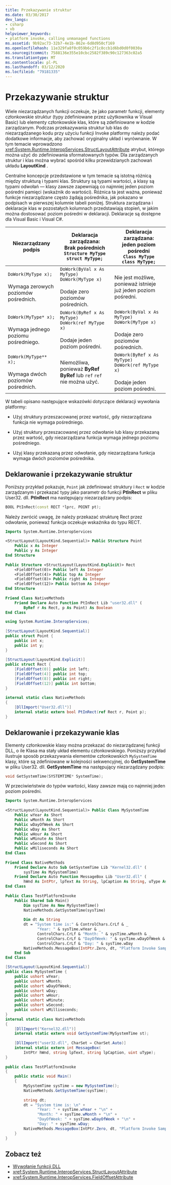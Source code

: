 ```yaml
---
title: Przekazywanie struktur
ms.date: 03/30/2017
dev_langs:
- csharp
- vb
helpviewer_keywords:
- platform invoke, calling unmanaged functions
ms.assetid: 9b92ac73-32b7-4e1b-862e-6d8d950cf169
ms.openlocfilehash: 11e329fa8f0c059b6c2f1c8ccb1d6bd0d0f0030a
ms.sourcegitcommit: 7588136e355e10cbc2582f389c90c127363c02a5
ms.translationtype: MT
ms.contentlocale: pl-PL
ms.lasthandoff: 03/12/2020
ms.locfileid: "79181335"
---
```

# <a name="passing-structures"></a>Przekazywanie struktur
Wiele niezarządzanych funkcji oczekuje, że jako parametr funkcji, elementy członkowskie struktur (typy zdefiniowane przez użytkownika w Visual Basic) lub elementy członkowskie klas, które są zdefiniowane w kodzie zarządzanym. Podczas przekazywania struktur lub klas do niezarządzanego kodu przy użyciu funkcji Invoke platformy należy podać dodatkowe informacje, aby zachować oryginalny układ i wyrównanie. W tym temacie wprowadzono <xref:System.Runtime.InteropServices.StructLayoutAttribute> atrybut, którego można użyć do zdefiniowania sformatowanych typów. Dla zarządzanych struktur i klas można wybrać spośród kilku przewidzianych zachowań układu **LayoutKind** .  
  
 Centralne koncepcje przedstawione w tym temacie są istotną różnicą między strukturą i typami klas. Struktury są typami wartości, a klasy są typami odwołań — klasy zawsze zapewniają co najmniej jeden poziom pośredni pamięci (wskaźnik do wartości). Różnica ta jest ważna, ponieważ funkcje niezarządzane często żądają pośrednika, jak pokazano w podpisach w pierwszej kolumnie tabeli poniżej. Struktura zarządzana i deklaracje klas w pozostałych kolumnach przedstawiają stopień, w jakim można dostosować poziom pośredni w deklaracji. Deklaracje są dostępne dla Visual Basic i Visual C#.  
  
|Niezarządzany podpis|Deklaracja zarządzana: <br />Brak pośrednich<br />`Structure MyType`<br />`struct MyType;`|Deklaracja zarządzana: <br />jeden poziom pośredni<br />`Class MyType`<br />`class MyType;`|  
|-------------------------|---------------------------------------------------------------------------------|--------------------------------------------------------------------------------------|  
|`DoWork(MyType x);`<br /><br /> Wymaga zerowych poziomów pośrednich.|`DoWork(ByVal x As MyType)` <br /> `DoWork(MyType x)`<br /><br /> Dodaje zero poziomów pośrednich.|Nie jest możliwe, ponieważ istnieje już jeden poziom pośredni.|  
|`DoWork(MyType* x);`<br /><br /> Wymaga jednego poziomu pośredniego.|`DoWork(ByRef x As MyType)` <br /> `DoWork(ref MyType x)`<br /><br /> Dodaje jeden poziom pośredni.|`DoWork(ByVal x As MyType)` <br /> `DoWork(MyType x)`<br /><br /> Dodaje zero poziomów pośrednich.|  
|`DoWork(MyType** x);`<br /><br /> Wymaga dwóch poziomów pośrednich.|Niemożliwa, ponieważ **ByRef** **ByRef** lub `ref` `ref` nie można użyć.|`DoWork(ByRef x As MyType)` <br /> `DoWork(ref MyType x)`<br /><br /> Dodaje jeden poziom pośredni.|  
  
 W tabeli opisano następujące wskazówki dotyczące deklaracji wywołania platformy:  
  
- Użyj struktury przeszacowanej przez wartość, gdy niezarządzana funkcja nie wymaga pośredniego.  
  
- Użyj struktury przeszacowanej przez odwołanie lub klasy przekazaną przez wartość, gdy niezarządzana funkcja wymaga jednego poziomu pośredniego.  
  
- Użyj klasy przekazaną przez odwołanie, gdy niezarządzana funkcja wymaga dwóch poziomów pośrednika.  
  
## <a name="declaring-and-passing-structures"></a>Deklarowanie i przekazywanie struktur  
 Poniższy przykład pokazuje, `Point` jak zdefiniować struktury i `Rect` w kodzie zarządzanym i przekazać typy jako parametr do funkcji **PtInRect** w pliku User32. dll. **PtInRect** ma następujący niezarządzany podpis:  
  
```cpp
BOOL PtInRect(const RECT *lprc, POINT pt);  
```  
  
 Należy zwrócić uwagę, że należy przekazać strukturę Rect przez odwołanie, ponieważ funkcja oczekuje wskaźnika do typu RECT.  
  
```vb  
Imports System.Runtime.InteropServices  
  
<StructLayout(LayoutKind.Sequential)> Public Structure Point  
    Public x As Integer  
    Public y As Integer  
End Structure  
  
Public Structure <StructLayout(LayoutKind.Explicit)> Rect  
    <FieldOffset(0)> Public left As Integer  
    <FieldOffset(4)> Public top As Integer  
    <FieldOffset(8)> Public right As Integer  
    <FieldOffset(12)> Public bottom As Integer  
End Structure  
  
Friend Class NativeMethods
    Friend Declare Auto Function PtInRect Lib "user32.dll" (
        ByRef r As Rect, p As Point) As Boolean  
End Class  
```  
  
```csharp  
using System.Runtime.InteropServices;  
  
[StructLayout(LayoutKind.Sequential)]  
public struct Point {  
    public int x;  
    public int y;  
}
  
[StructLayout(LayoutKind.Explicit)]  
public struct Rect {  
    [FieldOffset(0)] public int left;  
    [FieldOffset(4)] public int top;  
    [FieldOffset(8)] public int right;  
    [FieldOffset(12)] public int bottom;  
}
  
internal static class NativeMethods
{  
    [DllImport("User32.dll")]  
    internal static extern bool PtInRect(ref Rect r, Point p);  
}  
```  
  
## <a name="declaring-and-passing-classes"></a>Deklarowanie i przekazywanie klas  
 Elementy członkowskie klasy można przekazać do niezarządzanej funkcji DLL, o ile Klasa ma stały układ elementu członkowskiego. Poniższy przykład ilustruje sposób przekazywania elementów członkowskich `MySystemTime` klasy, które są zdefiniowane w kolejności sekwencyjnej, do **GetSystemTime** w pliku User32. dll. **GetSystemTime** ma następujący niezarządzany podpis:  
  
```cpp
void GetSystemTime(SYSTEMTIME* SystemTime);  
```  
  
 W przeciwieństwie do typów wartości, klasy zawsze mają co najmniej jeden poziom pośredni.  
  
```vb  
Imports System.Runtime.InteropServices  
  
<StructLayout(LayoutKind.Sequential)> Public Class MySystemTime  
    Public wYear As Short  
    Public wMonth As Short  
    Public wDayOfWeek As Short
    Public wDay As Short  
    Public wHour As Short  
    Public wMinute As Short  
    Public wSecond As Short  
    Public wMiliseconds As Short  
End Class  
  
Friend Class NativeMethods  
    Friend Declare Auto Sub GetSystemTime Lib "Kernel32.dll" (
        sysTime As MySystemTime)  
    Friend Declare Auto Function MessageBox Lib "User32.dll" (
        hWnd As IntPtr, lpText As String, lpCaption As String, uType As UInteger) As Integer  
End Class  
  
Public Class TestPlatformInvoke
    Public Shared Sub Main()  
        Dim sysTime As New MySystemTime()  
        NativeMethods.GetSystemTime(sysTime)  
  
        Dim dt As String  
        dt = "System time is:" & ControlChars.CrLf & _  
              "Year: " & sysTime.wYear & _  
              ControlChars.CrLf & "Month: " & sysTime.wMonth & _  
              ControlChars.CrLf & "DayOfWeek: " & sysTime.wDayOfWeek & _  
              ControlChars.CrLf & "Day: " & sysTime.wDay  
        NativeMethods.MessageBox(IntPtr.Zero, dt, "Platform Invoke Sample", 0)
    End Sub  
End Class  
```  
  
```csharp  
[StructLayout(LayoutKind.Sequential)]  
public class MySystemTime {  
    public ushort wYear;
    public ushort wMonth;  
    public ushort wDayOfWeek;
    public ushort wDay;
    public ushort wHour;
    public ushort wMinute;
    public ushort wSecond;
    public ushort wMilliseconds;
}  
internal static class NativeMethods
{  
    [DllImport("Kernel32.dll")]  
    internal static extern void GetSystemTime(MySystemTime st);  
  
    [DllImport("user32.dll", CharSet = CharSet.Auto)]  
    internal static extern int MessageBox(
        IntPtr hWnd, string lpText, string lpCaption, uint uType);  
}  
  
public class TestPlatformInvoke  
{  
    public static void Main()  
    {  
        MySystemTime sysTime = new MySystemTime();  
        NativeMethods.GetSystemTime(sysTime);  
  
        string dt;  
        dt = "System time is: \n" +  
              "Year: " + sysTime.wYear + "\n" +  
              "Month: " + sysTime.wMonth + "\n" +  
              "DayOfWeek: " + sysTime.wDayOfWeek + "\n" +  
              "Day: " + sysTime.wDay;  
        NativeMethods.MessageBox(IntPtr.Zero, dt, "Platform Invoke Sample", 0);  
    }  
}  
```  
  
## <a name="see-also"></a>Zobacz też

- [Wywołanie funkcji DLL](calling-a-dll-function.md)
- <xref:System.Runtime.InteropServices.StructLayoutAttribute>
- <xref:System.Runtime.InteropServices.FieldOffsetAttribute>
